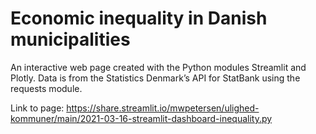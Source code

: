 # Economic inequality in Danish municipalities
An interactive web page created with the Python modules Streamlit and Plotly. Data is from the Statistics Denmark’s API for StatBank using the requests module. 

Link to page:
https://share.streamlit.io/mwpetersen/ulighed-kommuner/main/2021-03-16-streamlit-dashboard-inequality.py
